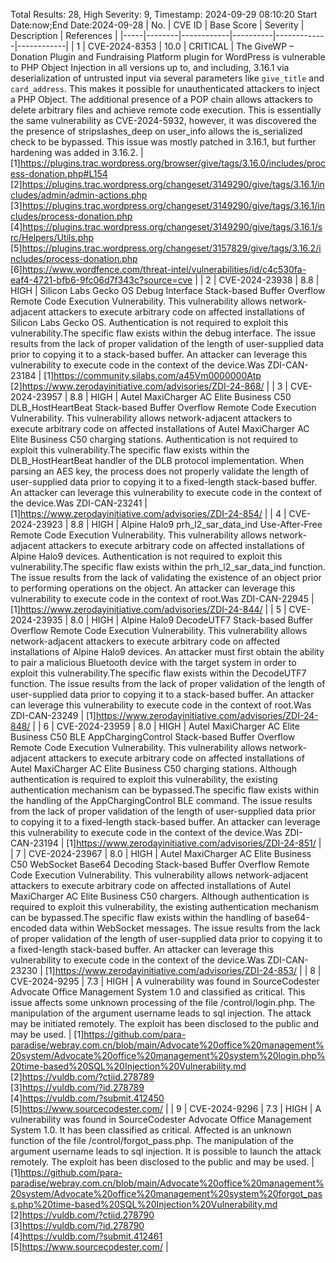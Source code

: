 Total Results: 28, High Severity: 9, Timestamp: 2024-09-29 08:10:20
Start Date:now;End Date:2024-09-28
| No. | CVE ID | Base Score | Severity | Description | References |
|-----|--------|------------|----------|-------------|------------|
| 1 | CVE-2024-8353 | 10.0  | CRITICAL | The GiveWP – Donation Plugin and Fundraising Platform plugin for WordPress is vulnerable to PHP Object Injection in all versions up to, and including, 3.16.1 via deserialization of untrusted input via several parameters like `give_title` and `card_address`. This makes it possible for unauthenticated attackers to inject a PHP Object. The additional presence of a POP chain allows attackers to delete arbitrary files and achieve remote code execution. This is essentially the same vulnerability as CVE-2024-5932, however, it was discovered the the presence of stripslashes_deep on user_info allows the is_serialized check to be bypassed. This issue was mostly patched in 3.16.1, but further hardening was added in 3.16.2. | [1]https://plugins.trac.wordpress.org/browser/give/tags/3.16.0/includes/process-donation.php#L154<br>[2]https://plugins.trac.wordpress.org/changeset/3149290/give/tags/3.16.1/includes/admin/admin-actions.php<br>[3]https://plugins.trac.wordpress.org/changeset/3149290/give/tags/3.16.1/includes/process-donation.php<br>[4]https://plugins.trac.wordpress.org/changeset/3149290/give/tags/3.16.1/src/Helpers/Utils.php<br>[5]https://plugins.trac.wordpress.org/changeset/3157829/give/tags/3.16.2/includes/process-donation.php<br>[6]https://www.wordfence.com/threat-intel/vulnerabilities/id/c4c530fa-eaf4-4721-bfb6-9fc06d7f343c?source=cve |
| 2 | CVE-2024-23938 | 8.8  | HIGH | Silicon Labs Gecko OS Debug Interface Stack-based Buffer Overflow Remote Code Execution Vulnerability. This vulnerability allows network-adjacent attackers to execute arbitrary code on affected installations of Silicon Labs Gecko OS. Authentication is not required to exploit this vulnerability.The specific flaw exists within the debug interface. The issue results from the lack of proper validation of the length of user-supplied data prior to copying it to a stack-based buffer. An attacker can leverage this vulnerability to execute code in the context of the device.Was ZDI-CAN-23184 | [1]https://community.silabs.com/a45Vm0000000Atp<br>[2]https://www.zerodayinitiative.com/advisories/ZDI-24-868/ |
| 3 | CVE-2024-23957 | 8.8  | HIGH | Autel MaxiCharger AC Elite Business C50 DLB_HostHeartBeat Stack-based Buffer Overflow Remote Code Execution Vulnerability. This vulnerability allows network-adjacent attackers to execute arbitrary code on affected installations of Autel MaxiCharger AC Elite Business C50 charging stations. Authentication is not required to exploit this vulnerability.The specific flaw exists within the DLB_HostHeartBeat handler of the DLB protocol implementation. When parsing an AES key, the process does not properly validate the length of user-supplied data prior to copying it to a fixed-length stack-based buffer. An attacker can leverage this vulnerability to execute code in the context of the device.Was ZDI-CAN-23241 | [1]https://www.zerodayinitiative.com/advisories/ZDI-24-854/ |
| 4 | CVE-2024-23923 | 8.8  | HIGH | Alpine Halo9 prh_l2_sar_data_ind Use-After-Free Remote Code Execution Vulnerability. This vulnerability allows network-adjacent attackers to execute arbitrary code on affected installations of Alpine Halo9 devices. Authentication is not required to exploit this vulnerability.The specific flaw exists within the prh_l2_sar_data_ind function. The issue results from the lack of validating the existence of an object prior to performing operations on the object. An attacker can leverage this vulnerability to execute code in the context of root.Was ZDI-CAN-22945 | [1]https://www.zerodayinitiative.com/advisories/ZDI-24-844/ |
| 5 | CVE-2024-23935 | 8.0  | HIGH | Alpine Halo9 DecodeUTF7 Stack-based Buffer Overflow Remote Code Execution Vulnerability. This vulnerability allows network-adjacent attackers to execute arbitrary code on affected installations of Alpine Halo9 devices. An attacker must first obtain the ability to pair a malicious Bluetooth device with the target system in order to exploit this vulnerability.The specific flaw exists within the DecodeUTF7 function. The issue results from the lack of proper validation of the length of user-supplied data prior to copying it to a stack-based buffer. An attacker can leverage this vulnerability to execute code in the context of root.Was ZDI-CAN-23249 | [1]https://www.zerodayinitiative.com/advisories/ZDI-24-848/ |
| 6 | CVE-2024-23959 | 8.0  | HIGH | Autel MaxiCharger AC Elite Business C50 BLE AppChargingControl Stack-based Buffer Overflow Remote Code Execution Vulnerability. This vulnerability allows network-adjacent attackers to execute arbitrary code on affected installations of Autel MaxiCharger AC Elite Business C50 charging stations. Although authentication is required to exploit this vulnerability, the existing authentication mechanism can be bypassed.The specific flaw exists within the handling of the AppChargingControl BLE command. The issue results from the lack of proper validation of the length of user-supplied data prior to copying it to a fixed-length stack-based buffer. An attacker can leverage this vulnerability to execute code in the context of the device.Was ZDI-CAN-23194 | [1]https://www.zerodayinitiative.com/advisories/ZDI-24-851/ |
| 7 | CVE-2024-23967 | 8.0  | HIGH | Autel MaxiCharger AC Elite Business C50 WebSocket Base64 Decoding Stack-based Buffer Overflow Remote Code Execution Vulnerability. This vulnerability allows network-adjacent attackers to execute arbitrary code on affected installations of Autel MaxiCharger AC Elite Business C50 chargers. Although authentication is required to exploit this vulnerability, the existing authentication mechanism can be bypassed.The specific flaw exists within the handling of base64-encoded data within WebSocket messages. The issue results from the lack of proper validation of the length of user-supplied data prior to copying it to a fixed-length stack-based buffer. An attacker can leverage this vulnerability to execute code in the context of the device.Was ZDI-CAN-23230 | [1]https://www.zerodayinitiative.com/advisories/ZDI-24-853/ |
| 8 | CVE-2024-9295 | 7.3  | HIGH | A vulnerability was found in SourceCodester Advocate Office Management System 1.0 and classified as critical. This issue affects some unknown processing of the file /control/login.php. The manipulation of the argument username leads to sql injection. The attack may be initiated remotely. The exploit has been disclosed to the public and may be used. | [1]https://github.com/para-paradise/webray.com.cn/blob/main/Advocate%20office%20management%20system/Advocate%20office%20management%20system%20login.php%20time-based%20SQL%20Injection%20Vulnerability.md<br>[2]https://vuldb.com/?ctiid.278789<br>[3]https://vuldb.com/?id.278789<br>[4]https://vuldb.com/?submit.412450<br>[5]https://www.sourcecodester.com/ |
| 9 | CVE-2024-9296 | 7.3  | HIGH | A vulnerability was found in SourceCodester Advocate Office Management System 1.0. It has been classified as critical. Affected is an unknown function of the file /control/forgot_pass.php. The manipulation of the argument username leads to sql injection. It is possible to launch the attack remotely. The exploit has been disclosed to the public and may be used. | [1]https://github.com/para-paradise/webray.com.cn/blob/main/Advocate%20office%20management%20system/Advocate%20office%20management%20system%20forgot_pass.php%20time-based%20SQL%20Injection%20Vulnerability.md<br>[2]https://vuldb.com/?ctiid.278790<br>[3]https://vuldb.com/?id.278790<br>[4]https://vuldb.com/?submit.412461<br>[5]https://www.sourcecodester.com/ |
